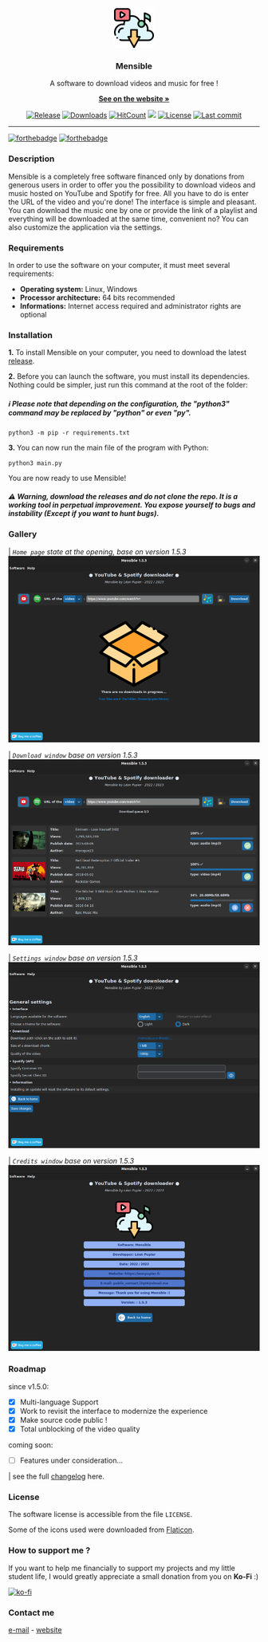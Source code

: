 <div align="center">
  <a href="https://github.com/LeonPupier/Mensible">
    <img src="Content/Images/app.png" alt="Logo" width="80" height="80">
  </a>
  <h3 align="center">Mensible</h3>
  
  A software to download videos and music for free !
  
  <a href="https://www.leonpupier.fr/projects/mensible"><strong>See on the website »</strong></a>
  
  [![Release](https://img.shields.io/github/release/LeonPupier/Mensible.svg)](https://github.com/LeonPupier/Mensible/releases)
  [![Downloads](https://img.shields.io/github/downloads/LeonPupier/Mensible/total.svg)](https://github.com/LeonPupier/Mensible/releases)
  [![HitCount](https://img.shields.io/endpoint?url=https%3A%2F%2Fhits.dwyl.com%2FLeonPupier%2FMensible.json%3Fcolor%3Dgreen)](http://hits.dwyl.com/LeonPupier/Mensible)
  ![](https://tokei.rs/b1/github/LeonPupier/Mensible)
  [![License](https://img.shields.io/github/license/LeonPupier/Mensible.svg)](https://github.com/LeonPupier/Mensible/)
  [![Last commit](https://img.shields.io/github/last-commit/LeonPupier/Mensible.svg)](https://github.com/LeonPupier/Mensible/)
</div>

---

[![forthebadge](https://forthebadge.com/images/badges/made-with-python.svg)](https://github.com/LeonPupier/Mensible/)
[![forthebadge](http://forthebadge.com/images/badges/built-with-love.svg)](https://github.com/LeonPupier/Mensible/)

### Description
Mensible is a completely free software financed only by donations from generous
users in order to offer you the possibility to download videos and music hosted
on YouTube and Spotify for free. All you have to do is enter the URL of the video
and you're done! The interface is simple and pleasant. You can download the music
one by one or provide the link of a playlist and everything will be downloaded at
the same time, convenient no? You can also customize the application via the settings.

### Requirements
In order to use the software on your computer, it must meet several requirements:
- **Operating system:**
Linux, Windows
- **Processor architecture:**
64 bits recommended
- **Informations:**
Internet access required and administrator rights are optional

### Installation
**1.** To install Mensible on your computer, you need to download the latest [release](https://github.com/LeonPupier/Mensible/releases/latest).

**2.** Before you can launch the software, you must install its dependencies.
Nothing could be simpler, just run this command at the root of the folder:

##### ℹ️ *Please note that depending on the configuration, the "python3" command may be replaced by "python" or even "py".*

```
python3 -m pip -r requirements.txt
```
**3.** You can now run the main file of the program with Python:
```
python3 main.py
```
You are now ready to use Mensible!

##### ⚠️ *Warning, download the releases and do not clone the repo. It is a working tool in perpetual improvement. You expose yourself to bugs and instability (Except if you want to hunt bugs).*

### Gallery
| _`Home page` state at the opening, base on version 1.5.3_
![](Documentation/home.png)

| _`Download window` base on version 1.5.3_
![](Documentation/download.png)

| _`Settings window` base on version 1.5.3_
![](Documentation/settings.png)

| _`Credits window` base on version 1.5.3_
![](Documentation/credits.png)


### Roadmap
since v1.5.0:
- [x] Multi-language Support
- [x] Work to revisit the interface to modernize the experience
- [x] Make source code public !
- [x] Total unblocking of the video quality

coming soon:
- [ ] Features under consideration...

| see the full [changelog](https://github.com/LeonPupier/Mensible/blob/master/Content/changelog.txt) here.

### License
The software license is accessible from the file ```LICENSE```.

Some of the icons used were downloaded from [Flaticon](https://www.flaticon.com/).

### How to support me ?
If you want to help me financially to support my projects and my little student life,
I would greatly appreciate a small donation from you on **Ko-Fi** :)

[![ko-fi](https://ko-fi.com/img/githubbutton_sm.svg)](https://ko-fi.com/V7V5C9VK8)

### Contact me
[e-mail](mailto:public_contact.l2qt6@slmail.me) - [website](https://leonpupier.fr)
